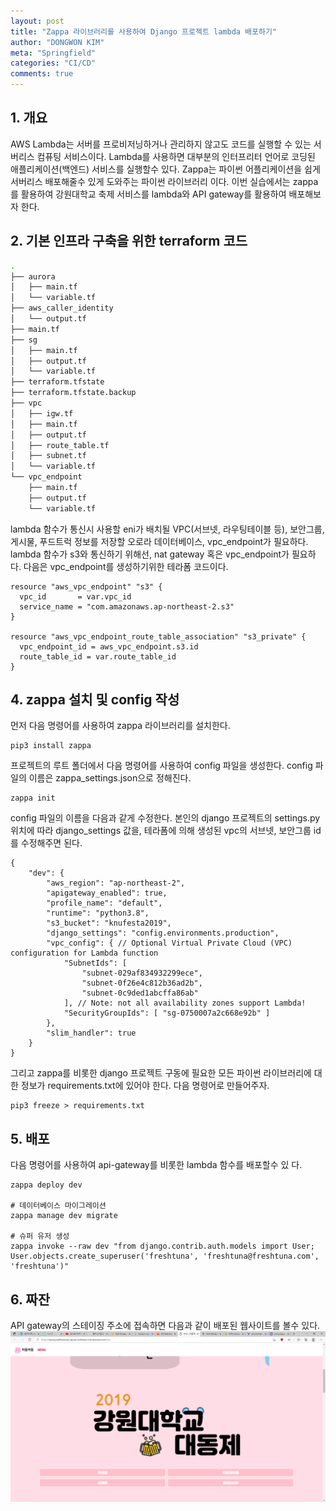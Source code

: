 ```yaml
---
layout: post
title: "Zappa 라이브러리를 사용하여 Django 프로젝트 lambda 배포하기"
author: "DONGWON KIM"
meta: "Springfield"
categories: "CI/CD"
comments: true
---
```


## 1. 개요
AWS Lambda는 서버를 프로비저닝하거나 관리하지 않고도 코드를 실행할 수 있는 서버리스 컴퓨팅 서비스이다. Lambda를 사용하면 대부분의 인터프리터 언어로 코딩된 애플리케이션(백엔드) 서비스를 실행할수 있다. 
Zappa는 파이썬 어플리케이션을 쉽게 서버리스 배포해줄수 있게 도와주는 파이썬 라이브러리 이다. 이번 실습에서는 zappa를 활용하여 강원대학교 축제 서비스를 lambda와 API gateway를 활용하여 배포해보자 한다.

## 2. 기본 인프라 구축을 위한 terraform 코드
```bash
.
├── aurora
│   ├── main.tf
│   └── variable.tf
├── aws_caller_identity
│   └── output.tf
├── main.tf
├── sg
│   ├── main.tf
│   ├── output.tf
│   └── variable.tf
├── terraform.tfstate
├── terraform.tfstate.backup
├── vpc
│   ├── igw.tf
│   ├── main.tf
│   ├── output.tf
│   ├── route_table.tf
│   ├── subnet.tf
│   └── variable.tf
└── vpc_endpoint
    ├── main.tf
    ├── output.tf
    └── variable.tf
```
lambda 함수가 통신시 사용할 eni가 배치될 VPC(서브넷, 라우팅테이블 등), 보안그룹, 게시물, 푸드트럭 정보를 저장할 오로라 데이터베이스, vpc_endpoint가 필요하다.
lambda 함수가 s3와 통신하기 위해선, nat gateway 혹은 vpc_endpoint가 필요하다. 다음은 vpc_endpoint를 생성하기위한 테라폼 코드이다.

```
resource "aws_vpc_endpoint" "s3" {
  vpc_id       = var.vpc_id
  service_name = "com.amazonaws.ap-northeast-2.s3"
}

resource "aws_vpc_endpoint_route_table_association" "s3_private" {
  vpc_endpoint_id = aws_vpc_endpoint.s3.id
  route_table_id = var.route_table_id
}
```

## 4. zappa 설치 및 config 작성
먼저 다음 명령어를 사용하여 zappa 라이브러리를 설치한다.
```
pip3 install zappa
```

프로젝트의 루트 폴더에서 다음 명령어를 사용하여 config 파일을 생성한다. config 파일의 이름은 zappa_settings.json으로 정해진다.
```
zappa init
```

config 파일의 이름을 다음과 같게 수정한다. 본인의 django 프로젝트의 settings.py 위치에 따라 django_settings 값을, 테라폼에 의해 생성된 vpc의 서브넷, 보안그룹 id를 수정해주면 된다.

```
{
    "dev": {
        "aws_region": "ap-northeast-2",
        "apigateway_enabled": true,
        "profile_name": "default",
        "runtime": "python3.8",
        "s3_bucket": "knufesta2019",
        "django_settings": "config.environments.production",
        "vpc_config": { // Optional Virtual Private Cloud (VPC) configuration for Lambda function
            "SubnetIds": [ 
                "subnet-029af834932299ece",
                "subnet-0f26e4c812b36ad2b",
                "subnet-0c9ded1abcffa86ab"
            ], // Note: not all availability zones support Lambda!
            "SecurityGroupIds": [ "sg-0750007a2c668e92b" ]
        },
        "slim_handler": true
    }
}
```

그리고 zappa를 비롯한 django 프로젝트 구동에 필요한 모든 파이썬 라이브러리에 대한 정보가 requirements.txt에 있어야 한다. 다음 명령어로 만들어주자.
```
pip3 freeze > requirements.txt
```

## 5. 배포
다음 명령어를 사용하여 api-gateway를 비롯한 lambda 함수를 배포할수 있
다.
```
zappa deploy dev

# 데이터베이스 마이그레이션
zappa manage dev migrate

# 슈퍼 유저 생성
zappa invoke --raw dev "from django.contrib.auth.models import User; User.objects.create_superuser('freshtuna', 'freshtuna@freshtuna.com', 'freshtuna')"
```

## 6. 짜잔
API gateway의 스테이징 주소에 접속하면 다음과 같이 배포된 웹사이트를 볼수 있다.
![Image Alt 텍스트](/img/2021/7/7/example.PNG)